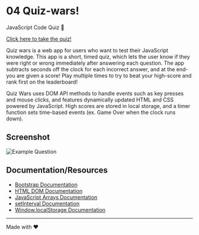 # 04 Quiz-wars!

JavaScript Code Quiz 🤔

[Click here to take the quiz!](https://dieterichelizabeth.github.io/quiz-wars/)

Quiz wars is a web app for users who want to test their JavaScript knowledge. This app is a short, timed quiz, which lets the user know if they were right or wrong immediately after answering each question. The app subtracts seconds off the clock for each incorrect answer, and at the end- you are given a score! Play multiple times to try to beat your high-score and rank first on the leaderboard!

Quiz Wars uses DOM API methods to handle events such as key presses and mouse clicks, and features dynamically updated HTML and CSS powered by JavaScript. High scores are stored in local storage, and a timer function sets time-based events (ex. Game Over when the clock runs down).

## Screenshot

![Example Question](https://user-images.githubusercontent.com/95142863/152230004-f5b824ae-7af4-4008-8df4-229ceb465bf6.png)

## Documentation/Resources

- [Bootstrap Documentation](https://getbootstrap.com/docs/5.1/getting-started/introduction/)
- [HTML DOM Documentation](https://www.w3schools.com/js/js_htmldom_html.asp)
- [JavaScript Arrays Documentation](https://www.w3schools.com/js/js_arrays.asp)
- [setInterval Documentation](https://developer.mozilla.org/en-US/docs/Web/API/setInterval)
- [Window.localStorage Documentation](https://developer.mozilla.org/en-US/docs/Web/API/Window/localStorage)

---

Made with ❤️
